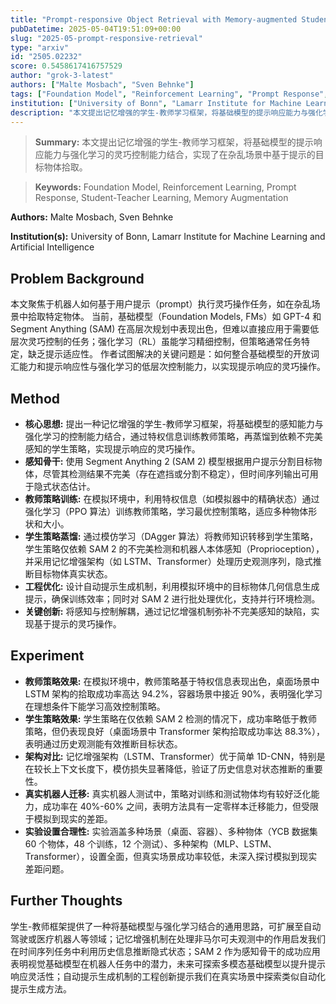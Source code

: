```yaml
---
title: "Prompt-responsive Object Retrieval with Memory-augmented Student-Teacher Learning"
pubDatetime: 2025-05-04T19:51:09+00:00
slug: "2025-05-prompt-responsive-retrieval"
type: "arxiv"
id: "2505.02232"
score: 0.5458617416757529
author: "grok-3-latest"
authors: ["Malte Mosbach", "Sven Behnke"]
tags: ["Foundation Model", "Reinforcement Learning", "Prompt Response", "Student-Teacher Learning", "Memory Augmentation"]
institution: ["University of Bonn", "Lamarr Institute for Machine Learning and Artificial Intelligence"]
description: "本文提出记忆增强的学生-教师学习框架，将基础模型的提示响应能力与强化学习的灵巧控制能力结合，实现了在杂乱场景中基于提示的目标物体拾取。"
---
```


> **Summary:** 本文提出记忆增强的学生-教师学习框架，将基础模型的提示响应能力与强化学习的灵巧控制能力结合，实现了在杂乱场景中基于提示的目标物体拾取。 

> **Keywords:** Foundation Model, Reinforcement Learning, Prompt Response, Student-Teacher Learning, Memory Augmentation

**Authors:** Malte Mosbach, Sven Behnke

**Institution(s):** University of Bonn, Lamarr Institute for Machine Learning and Artificial Intelligence


## Problem Background

本文聚焦于机器人如何基于用户提示（prompt）执行灵巧操作任务，如在杂乱场景中拾取特定物体。
当前，基础模型（Foundation Models, FMs）如 GPT-4 和 Segment Anything (SAM) 在高层次规划中表现出色，但难以直接应用于需要低层次灵巧控制的任务；强化学习（RL）虽能学习精细控制，但策略通常任务特定，缺乏提示适应性。
作者试图解决的关键问题是：如何整合基础模型的开放词汇能力和提示响应性与强化学习的低层次控制能力，以实现提示响应的灵巧操作。

## Method

*   **核心思想:** 提出一种记忆增强的学生-教师学习框架，将基础模型的感知能力与强化学习的控制能力结合，通过特权信息训练教师策略，再蒸馏到依赖不完美感知的学生策略，实现提示响应的灵巧操作。
*   **感知骨干:** 使用 Segment Anything 2 (SAM 2) 模型根据用户提示分割目标物体，尽管其检测结果不完美（存在遮挡或分割不稳定），但时间序列输出可用于隐式状态估计。
*   **教师策略训练:** 在模拟环境中，利用特权信息（如模拟器中的精确状态）通过强化学习（PPO 算法）训练教师策略，学习最优控制策略，适应多种物体形状和大小。
*   **学生策略蒸馏:** 通过模仿学习（DAgger 算法）将教师知识转移到学生策略，学生策略仅依赖 SAM 2 的不完美检测和机器人本体感知（Proprioception），并采用记忆增强架构（如 LSTM、Transformer）处理历史观测序列，隐式推断目标物体真实状态。
*   **工程优化:** 设计自动提示生成机制，利用模拟环境中的目标物体几何信息生成提示，确保训练效率；同时对 SAM 2 进行批处理优化，支持并行环境检测。
*   **关键创新:** 将感知与控制解耦，通过记忆增强机制弥补不完美感知的缺陷，实现基于提示的灵巧操作。

## Experiment

*   **教师策略效果:** 在模拟环境中，教师策略基于特权信息表现出色，桌面场景中 LSTM 架构的拾取成功率高达 94.2%，容器场景中接近 90%，表明强化学习在理想条件下能学习高效控制策略。
*   **学生策略效果:** 学生策略在仅依赖 SAM 2 检测的情况下，成功率略低于教师策略，但仍表现良好（桌面场景中 Transformer 架构拾取成功率达 88.3%），表明通过历史观测能有效推断目标状态。
*   **架构对比:** 记忆增强架构（LSTM、Transformer）优于简单 1D-CNN，特别是在较长上下文长度下，模仿损失显著降低，验证了历史信息对状态推断的重要性。
*   **真实机器人迁移:** 真实机器人测试中，策略对训练和测试物体均有较好泛化能力，成功率在 40%-60% 之间，表明方法具有一定零样本迁移能力，但受限于模拟到现实的差距。
*   **实验设置合理性:** 实验涵盖多种场景（桌面、容器）、多种物体（YCB 数据集 60 个物体，48 个训练，12 个测试）、多种架构（MLP、LSTM、Transformer），设置全面，但真实场景成功率较低，未深入探讨模拟到现实差距问题。

## Further Thoughts

学生-教师框架提供了一种将基础模型与强化学习结合的通用思路，可扩展至自动驾驶或医疗机器人等领域；记忆增强机制在处理非马尔可夫观测中的作用启发我们在时间序列任务中利用历史信息推断隐式状态；SAM 2 作为感知骨干的成功应用表明视觉基础模型在机器人任务中的潜力，未来可探索多模态基础模型以提升提示响应灵活性；自动提示生成机制的工程创新提示我们在真实场景中探索类似自动化提示生成方法。